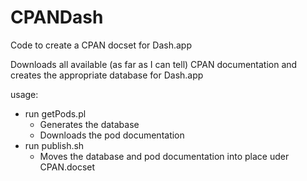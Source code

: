 # CPANDash
Code to create a CPAN docset for Dash.app

Downloads all available (as far as I can tell) CPAN documentation and creates the appropriate database for Dash.app

usage:
- run getPods.pl
   - Generates the database
   - Downloads the pod documentation
- run publish.sh
   - Moves the database and pod documentation into place uder CPAN.docset


